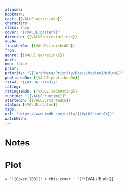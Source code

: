 ```yaml
---
aliases:
bookmark:
cast: {{VALUE:actorLinks}}
characters:
class: Show
cover: "{{VALUE:poster}}"
director: {{VALUE:directorLinks}}
dueOn:
finishedOn: {{VALUE:finishedOn}}
from:
genre: {{VALUE:genreLinks}}
next:
own: false
prior:
priority: "[[Core/Meta/Priority/Basic/Medium|Medium]]"
publishedOn: {{VALUE:publishedOn}}
rated: "{{VALUE:rated}}"
rating:
ratingsImdb: {{VALUE:imdbRating}}
runtime: "{{VALUE:runtime}}"
startedOn: {{VALUE:startedOn}}
status: {{VALUE:status}}
tags:
url: "https://www.imdb.com/title/{{VALUE:imdbId}}"
watchWith:
---
```

# Notes

# Plot

`= "![Cover|200](" + this.cover + ")"`{{VALUE:plot}}
